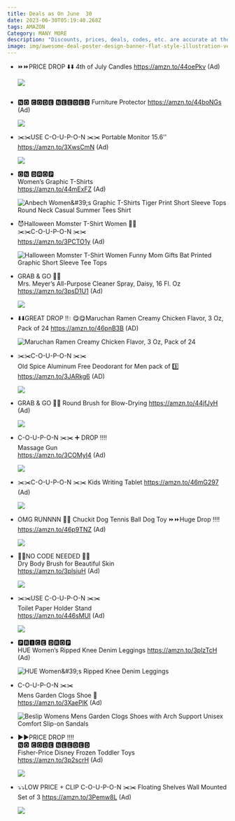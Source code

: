 ```yaml
---
title: Deals as On June  30
date: 2023-06-30T05:19:40.268Z
tags: AMAZON
Category: MANY MORE
description: "Discounts, prices, deals, codes, etc. are accurate at the time posted only. "
image: img/awesome-deal-poster-design-banner-flat-style-illustration-vector.jpg
---
```

* ⏩⏩PRICE DROP ⬇️⬇️
  4th of July Candles
  https://amzn.to/44oePkv (Ad)<!--StartFragment-->

  ![](https://m.media-amazon.com/images/I/71KdO24TBHL._AC_SL1500_.jpg)

  <!--EndFragment-->

  ![]()
* 🅽🅾 🅲🅾🅳🅴 🅽🅴🅴🅳🅴🅳
  Furniture Protector
  https://amzn.to/44boNGs (Ad)<!--StartFragment-->

  ![](https://m.media-amazon.com/images/I/81kGJ+ZJJIL._AC_SL1500_.jpg)

  <!--EndFragment-->
* ✂️✂️USE C-O-U-P-O-N ✂️✂️
  Portable Monitor 15.6''
  https://amzn.to/3XwsCmN (Ad)<!--StartFragment-->

  ![](https://m.media-amazon.com/images/I/614+C+iG1sL._AC_SL1500_.jpg)

  <!--EndFragment-->
* <!--StartFragment-->

  🅾🅽 🅳🆁🅾🅿\
  Women’s Graphic T-Shirts\
  <https://amzn.to/44mExFZ> (Ad)

  <!--EndFragment--><!--StartFragment-->

  ![Anbech Women\&#39;s Graphic T-Shirts Tiger Print Short Sleeve Tops Round Neck Casual Summer Tees Shirt](https://m.media-amazon.com/images/I/61goTH2REJL._AC_UX679_.jpg)

  <!--EndFragment-->
* <!--StartFragment-->

  😈Halloween Momster T-Shirt Women 🎃🎃\
  ✂️✂️C-O-U-P-O-N ✂️✂️\
  <https://amzn.to/3PCTO1y> (Ad)

  <!--EndFragment--><!--StartFragment-->

  ![Halloween Momster T-Shirt Women Funny Mom Gifts Bat Printed Graphic Short Sleeve Tee Tops](https://m.media-amazon.com/images/I/718jE6BxIjL._AC_UY741_.jpg)

  <!--EndFragment-->
* <!--StartFragment-->

  GRAB & GO 🏃🏃\
  Mrs. Meyer’s All-Purpose Cleaner Spray, Daisy, 16 Fl. Oz <https://amzn.to/3psD1U1> (Ad)

  <!--EndFragment--><!--StartFragment-->

  ![](https://m.media-amazon.com/images/I/71YxFWZEL-L._AC_SL1500_.jpg)

  <!--EndFragment-->
* ⬇️⬇️GREAT DROP ‼️💧 😋😋Maruchan Ramen Creamy Chicken Flavor, 3 Oz, Pack of 24 https://amzn.to/46pnB3B (AD)<!--StartFragment-->

  ![Maruchan Ramen Creamy Chicken Flavor, 3 Oz, Pack of 24](https://m.media-amazon.com/images/I/91TnZvel+pL._SX679_PIbundle-24,TopRight,0,0_AA679SH20_.jpg)

  <!--EndFragment-->
* <!--StartFragment-->

  ✂️✂️C-O-U-P-O-N ✂️✂️\
  Old Spice Aluminum Free Deodorant for Men pack of 3️⃣ <https://amzn.to/3JARkg6> (AD)

  <!--EndFragment--><!--StartFragment-->

  ![](https://m.media-amazon.com/images/I/81wsRsSFf9L._SL1500_.jpg)

  <!--EndFragment-->
* GRAB & GO 🏃🏃
   Round Brush for Blow-Drying https://amzn.to/44jfJyH (Ad)<!--StartFragment-->

  ![](https://m.media-amazon.com/images/I/71SSVoE3HXL._SL1500_.jpg)

  <!--EndFragment-->
* <!--StartFragment-->

  C-O-U-P-O-N ✂️✂️ ➕ DROP ‼️‼️\
  Massage Gun\
  <https://amzn.to/3COMyI4> (Ad)

  <!--EndFragment--><!--StartFragment-->

  ![](https://m.media-amazon.com/images/I/61u0pUzfbvL._AC_SL1243_.jpg)

  <!--EndFragment-->
* ✂️✂️C-O-U-P-O-N ✂️✂️
   Kids Writing Tablet https://amzn.to/46mG297 (Ad)<!--StartFragment-->

  ![](https://m.media-amazon.com/images/I/81u8KzyOAJL._AC_SL1500_.jpg)

  <!--EndFragment-->
* OMG RUNNNN 🏃🏃 
  Chuckit Dog Tennis Ball Dog Toy 
  ⏩⏩Huge Drop ‼️‼️ https://amzn.to/46p9TNZ (Ad)<!--StartFragment-->

  ![](https://m.media-amazon.com/images/I/71u8CSz8s0L._AC_SL1500_.jpg)

  <!--EndFragment-->
* <!--StartFragment-->

  🚫🚫NO CODE NEEDED 🚫🚫\
  Dry Body Brush for Beautiful Skin\
  <https://amzn.to/3plsiuH> (Ad)

  <!--EndFragment--><!--StartFragment-->

  ![](https://m.media-amazon.com/images/I/61RdgH2DJRL._SL1200_.jpg)

  <!--EndFragment-->
* <!--StartFragment-->

  ✂️✂️USE C-O-U-P-O-N ✂️✂️\
  Toilet Paper Holder Stand\
  <https://amzn.to/446sMUI> (Ad)

  <!--EndFragment--><!--StartFragment-->

  ![](https://m.media-amazon.com/images/I/71vVrMMUfOL._AC_SL1500_.jpg)

  <!--EndFragment-->
* <!--StartFragment-->

  🅿🆁🅸🅲🅴 🅳🆁🅾🅿\
  HUE Women’s Ripped Knee Denim Leggings <https://amzn.to/3plzTcH> (Ad)

  <!--EndFragment--><!--StartFragment-->

  ![HUE Women\&#39;s Ripped Knee Denim Leggings](https://m.media-amazon.com/images/I/71m5GRhkr6L._AC_UY741_.jpg)

  <!--EndFragment-->
* <!--StartFragment-->

  C-O-U-P-O-N ✂️✂️\
  Mens Garden Clogs Shoe 👟\
  <https://amzn.to/3XaePlK> (Ad)

  <!--EndFragment--><!--StartFragment-->

  ![Beslip Womens Mens Garden Clogs Shoes with Arch Support Unisex Comfort Slip-on Sandals](https://m.media-amazon.com/images/I/61Mg5W1cGiL._AC_UY695_.jpg)

  <!--EndFragment-->
* <!--StartFragment-->

  ▶️▶️PRICE DROP ‼️‼️\
  🅽🅾 🅲🅾🅳🅴 🅽🅴🅴🅳🅴🅳\
  Fisher-Price Disney Frozen Toddler Toys\
  <https://amzn.to/3p2scrH> (Ad)

  <!--EndFragment--><!--StartFragment-->

  ![](https://m.media-amazon.com/images/I/712Wn2wVsNL._AC_SL1500_.jpg)

  <!--EndFragment-->
* ⤵️⤵️LOW PRICE + CLIP C-O-U-P-O-N ✂️✂️
   Floating Shelves Wall Mounted Set of 3
   https://amzn.to/3Pemw8L (Ad)<!--StartFragment-->

  ![](https://m.media-amazon.com/images/I/61JSdwodY1L._AC_SL1500_.jpg)

  <!--EndFragment-->